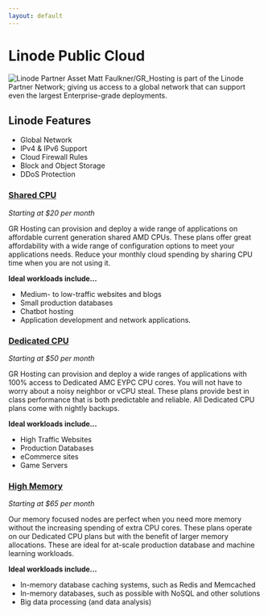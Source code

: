 ```yaml
---
layout: default
---
```

# Linode Public Cloud
![Linode Partner Asset](https://gooby-s3.us-southeast-1.linodeobjects.com/linode_partner.png)
Matt Faulkner/GR_Hosting is part of the Linode Partner Network; giving us access to a global network that can support even the largest Enterprise-grade deployments.

## Linode Features
- Global Network
- IPv4 & IPv6 Support
- Cloud Firewall Rules
- Block and Object Storage
- DDoS Protection

### [Shared CPU](https://www.linode.com/products/shared/)
_Starting at $20 per month_  

GR Hosting can provision and deploy a wide range of applications on affordable current generation shared AMD CPUs. These plans offer great affordability with a wide range of configuration options to meet your applications needs. Reduce your monthly cloud spending by sharing CPU time when you are not using it. 

**Ideal workloads include...**
- Medium- to low-traffic websites and blogs
- Small production databases
- Chatbot hosting
- Application development and network applications.

### [Dedicated CPU](https://www.linode.com/products/dedicated-cpu/)
_Starting at $50 per month_  

GR Hosting can provision and deploy a wide ranges of applications with 100% access to Dedicated AMC EYPC CPU cores. You will not have to worry about a noisy neighbor or vCPU steal. These plans provide best in class performance that is both predictable and reliable. All Dedicated CPU plans come with nightly backups.

**Ideal workloads include...**
- High Traffic Websites
- Production Databases
- eCommerce sites
- Game Servers

### [High Memory](https://www.linode.com/products/high-memory/)
_Starting at $65 per month_  

Our memory focused nodes are perfect when you need more memory without the increasing spending of extra CPU cores. These plans operate on our Dedicated CPU plans but with the benefit of larger memory allocations. These are ideal for at-scale production database and machine learning workloads.

**Ideal workloads include...**
- In-memory database caching systems, such as Redis and Memcached
- In-memory databases, such as possible with NoSQL and other solutions
- Big data processing (and data analysis)